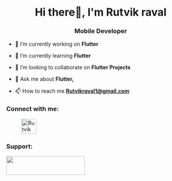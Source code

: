 
<h1 align="center">Hi there👋, I'm Rutvik raval</h1>
<h3 align="center">Mobile Developer</h3>


- 🔭 I’m currently working on **Flutter**
  
- 🌱 I’m currently learning **Flutter**

- 👯 I’m looking to collaborate on **Flutter Projects**

- 💬 Ask me about **Flutter,**

- 📫 How to reach me **Rutvikraval1@gmail.com**


<h3 align="left">Connect with me:</h3>
<p align="left" style="display: flex; align-items:center">
<a href="https://twitter.com/rutvikraval5/" target="blank" style="margin-left:20px"></a>
<a href="https://www.linkedin.com/in/rutvik-raval-04617b199/" target="blank" style="margin-left:20px"><img align="center" src="https://uxwing.com/wp-content/themes/uxwing/download/brands-and-social-media/linkedin-color-icon.png" alt="Rutvik Raval" height="40" width="40"></a>

</p>

<h3 align="left">Support:</h3>
<p><a href="https://ko-fi.com/rutvikraval12"> <img align="left" src="https://cdn.ko-fi.com/cdn/kofi3.png?v=3" height="50" width="210" alt="" /></a></p><br><br><br>
